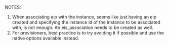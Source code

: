 NOTES:
1. When associating eip with the instance, seems like just having an eip created and specifying the instance id of the instance to be associated with, is not enough. An eis_association needs to be created as well.
2. For provisioners, best practice is to try avoiding it if possible and use the native options available instead.